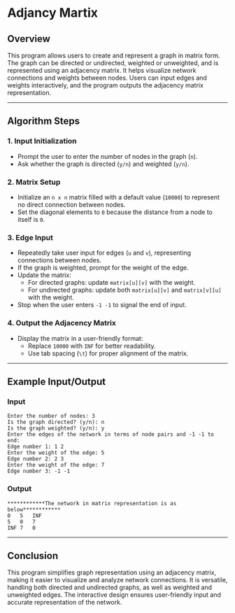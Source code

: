 # Adjancy Martix
## Overview  
This program allows users to create and represent a graph in matrix form. The graph can be directed or undirected, weighted or unweighted, and is represented using an adjacency matrix. It helps visualize network connections and weights between nodes. Users can input edges and weights interactively, and the program outputs the adjacency matrix representation.  

---

## Algorithm Steps  

### 1. **Input Initialization**  
   - Prompt the user to enter the number of nodes in the graph (`n`).  
   - Ask whether the graph is directed (`y/n`) and weighted (`y/n`).  

### 2. **Matrix Setup**  
   - Initialize an `n x n` matrix filled with a default value (`10000`) to represent no direct connection between nodes.  
   - Set the diagonal elements to `0` because the distance from a node to itself is `0`.  

### 3. **Edge Input**  
   - Repeatedly take user input for edges (`u` and `v`), representing connections between nodes.  
   - If the graph is weighted, prompt for the weight of the edge.  
   - Update the matrix:  
     - For directed graphs: update `matrix[u][v]` with the weight.  
     - For undirected graphs: update both `matrix[u][v]` and `matrix[v][u]` with the weight.  
   - Stop when the user enters `-1 -1` to signal the end of input.  

### 4. **Output the Adjacency Matrix**  
   - Display the matrix in a user-friendly format:  
     - Replace `10000` with `INF` for better readability.  
     - Use tab spacing (`\t`) for proper alignment of the matrix.  

---

## Example Input/Output  

### **Input**  
```
Enter the number of nodes: 3  
Is the graph directed? (y/n): n  
Is the graph weighted? (y/n): y  
Enter the edges of the network in terms of node pairs and -1 -1 to end:  
Edge number 1: 1 2  
Enter the weight of the edge: 5  
Edge number 2: 2 3  
Enter the weight of the edge: 7  
Edge number 3: -1 -1  
```  

### **Output**  
```
************The network in matrix representation is as below************  
0	5	INF  
5	0	7  
INF	7	0  
```  

---

## Conclusion  
This program simplifies graph representation using an adjacency matrix, making it easier to visualize and analyze network connections. It is versatile, handling both directed and undirected graphs, as well as weighted and unweighted edges. The interactive design ensures user-friendly input and accurate representation of the network.
